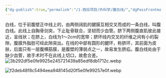```yaml
---
{"dg-publish":true,"permalink":"/1-西综项目/外科学/腹白线/","dgPassFrontmatter":true,"noteIcon":"","created":"2024-07-17T23:29:00.114+08:00","updated":"2024-07-18T19:23:17.585+08:00"}
---
```


白线，位于前腹壁正中线上的，由两侧阔肌的腱膜互相交叉而成的一条白线，叫腹白线。此线上自胸骨剑突，下止耻骨联合，坚韧而少血管。脐下两侧腹直肌彼此接近，呈线状；在脐上，白线为1～2cm的宽带；脐环线内交叉的纤维之间有小的裂隙，腹膜外脂肪可经此隙突出。在线的中部有圆形的腱环，称脐环，其前面为皮肤，后面只有一层腹横筋膜，是腹壁的薄弱点之一，故易发生脐疝。腹白线处由于缺少血管，故手术时不在此线上切口，故愈合差。
![3b292df5e0fe9925e245721439a85edf8db1712c.webp](/img/user/%E9%99%84%E4%BB%B6/3b292df5e0fe9925e245721439a85edf8db1712c.webp)

![f2deb48f8c5494eea948145d20f5e0fe99257e0f.webp](/img/user/%E9%99%84%E4%BB%B6/f2deb48f8c5494eea948145d20f5e0fe99257e0f.webp)